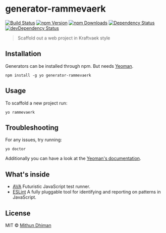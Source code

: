# generator-rammevaerk

[![Build Status](https://img.shields.io/travis/kraftvaerk/generator-rammevaerk/master.svg?style=flat-square)](https://travis-ci.org/kraftvaerk/generator-rammevaerk) [![npm Version](https://img.shields.io/npm/v/generator-rammevaerk.svg?style=flat-square)](https://www.npmjs.com/package/generator-rammevaerk) [![npm Downloads](https://img.shields.io/npm/dm/generator-rammevaerk.svg?style=flat-square)](https://www.npmjs.com/package/generator-rammevaerk) [![Dependency Status](https://img.shields.io/david/kraftvaerk/generator-rammevaerk.svg?style=flat-square)](https://david-dm.org/kraftvaerk/generator-rammevaerk) [![devDependency Status](https://img.shields.io/david/dev/kraftvaerk/generator-rammevaerk.svg?style=flat-square)](https://david-dm.org/kraftvaerk/generator-rammevaerk/?type=dev)

> Scaffold out a web project in Kraftvaek style

## Installation

Generators can be installed through npm. But needs [Yeoman](https://github.com/yeoman/yo).

```
npm install -g yo generator-rammevaerk
```

## Usage

To scaffold a new project run:

```
yo rammevaerk
```

## Troubleshooting

For any issues, try running:

```
yo doctor
```

Additionally you can have a look at the [Yeoman's documentation](http://yeoman.io/).

## What's inside

* [AVA](https://github.com/avajs/ava) Futuristic JavaScript test runner.
* [ESLint](https://eslint.org/) A fully pluggable tool for identifying and reporting on patterns in JavaScript.

## License

MIT © [Mithun Dhiman](http://mi2oon.com/)

